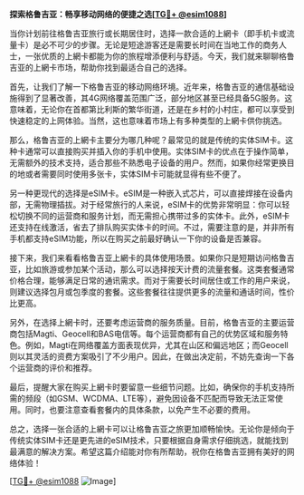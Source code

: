 **探索格鲁吉亚：畅享移动网络的便捷之选[[TG💪+ @esim1088](https://t.me/s/esim1088)]**

当你计划前往格鲁吉亚旅行或长期居住时，选择一款合适的上網卡（即手机卡或流量卡）是必不可少的步骤。无论是短途游客还是需要长时间在当地工作的商务人士，一张优质的上網卡都能为你的旅程增添便利与舒适。今天，我们就来聊聊格鲁吉亚的上網卡市场，帮助你找到最适合自己的选择。

首先，让我们了解一下格鲁吉亚的移动网络环境。近年来，格鲁吉亚的通信基础设施得到了显著改善，其4G网络覆盖范围广泛，部分地区甚至已经具备5G服务。这意味着，无论你在首都第比利斯的繁华街道，还是在乡村的小村庄，都可以享受到快速稳定的上网体验。当然，这也意味着市场上有多种类型的上網卡供你挑选。

那么，格鲁吉亚的上網卡主要分为哪几种呢？最常见的就是传统的实体SIM卡。这种卡通常可以直接购买并插入你的手机中使用。实体SIM卡的优点在于操作简单，无需额外的技术支持，适合那些不熟悉电子设备的用户。然而，如果你经常更换目的地或者需要同时使用多张卡，实体SIM卡可能就显得有些不便了。

另一种更现代的选择是eSIM卡。eSIM是一种嵌入式芯片，可以直接焊接在设备内部，无需物理插拔。对于经常旅行的人来说，eSIM卡的优势非常明显：你可以轻松切换不同的运营商和服务计划，而无需担心携带过多的实体卡。此外，eSIM卡还支持在线激活，省去了排队购买实体卡的时间。不过，需要注意的是，并非所有手机都支持eSIM功能，所以在购买之前最好确认一下你的设备是否兼容。

接下来，我们来看看格鲁吉亚上網卡的具体使用场景。如果你只是短期访问格鲁吉亚，比如旅游或参加某个活动，那么可以选择按天计费的流量套餐。这类套餐通常价格合理，能够满足日常的通讯需求。而对于需要长时间居住或工作的用户来说，则建议选择包月或包季度的套餐。这些套餐往往提供更多的流量和通话时间，性价比更高。

另外，在选择上網卡时，还要考虑运营商的服务质量。目前，格鲁吉亚的主要运营商包括Magti、Geocell和BAS电信等。每个运营商都有自己的优势区域和服务特色。例如，Magti在网络覆盖方面表现优异，尤其在山区和偏远地区；而Geocell则以其灵活的资费方案吸引了不少用户。因此，在做出决定前，不妨先查询一下各个运营商的评价和推荐。

最后，提醒大家在购买上網卡时要留意一些细节问题。比如，确保你的手机支持所需的频段（如GSM、WCDMA、LTE等），避免因设备不匹配而导致无法正常使用。同时，也要注意查看套餐内的具体条款，以免产生不必要的费用。

总之，选择一张合适的上網卡可以让格鲁吉亚之旅更加顺畅愉快。无论你是倾向于传统实体SIM卡还是更先进的eSIM技术，只要根据自身需求仔细挑选，就能找到最满意的解决方案。希望这篇介绍能对你有所帮助，祝你在格鲁吉亚拥有美好的网络体验！

[[TG💪+ @esim1088](https://t.me/s/esim1088) ![Image](https://i.postimg.cc/4NQfJmqS/Snipaste-2025-05-13-00-14-12.png)]